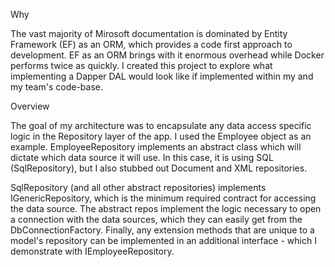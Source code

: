 Why

The vast majority of Mirosoft documentation is dominated by Entity Framework (EF) as an ORM, which provides a code first approach to development. EF as an ORM brings with it 
enormous overhead while Docker performs twice as quickly. I created this project to explore what implementing a Dapper DAL would look like if implemented within my and my team's 
code-base.

Overview

The goal of my architecture was to encapsulate any data access specific logic in the Repository layer of the app. I used the Employee object as an example. EmployeeRepository
implements an abstract class which will dictate which data source it will use. In this case, it is using SQL (SqlRepository), but I also stubbed out Document and XML repositories.

SqlRepository (and all other abstract repositories) implements IGenericRepository, which is the minimum required contract for accessing the data source. 
The abstract repos implement the logic necessary to open a connection with the data sources, which they can easily get from the DbConnectionFactory.
Finally, any extension methods that are unique to a model's repository can be implemented in an additional interface - which I demonstrate with IEmployeeRepository.
